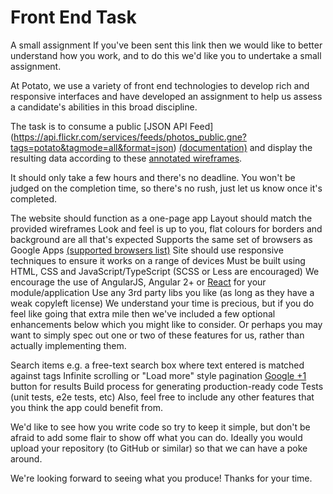 # Front End Task
A small assignment
If you've been sent this link then we would like to better understand how you work, and to do this we'd like you to undertake a small assignment.

At Potato, we use a variety of front end technologies to develop rich and responsive interfaces and have developed an assignment to help us assess a candidate's abilities in this broad discipline.

The task is to consume a public [JSON API Feed] (https://api.flickr.com/services/feeds/photos_public.gne?tags=potato&tagmode=all&format=json) [(documentation)](https://www.flickr.com/services/feeds/docs/photos_public/) and display the resulting data according to these [annotated wireframes](https://p.ota.to/static/download/FE-Dev-Task-Wires.zip).

It should only take a few hours and there's no deadline. You won't be judged on the completion time, so there's no rush, just let us know once it's completed.

The website should function as a one-page app
Layout should match the provided wireframes
Look and feel is up to you, flat colours for borders and background are all that's expected
Supports the same set of browsers as Google Apps [(supported browsers list)](https://support.google.com/a/answer/33864)
Site should use responsive techniques to ensure it works on a range of devices
Must be built using HTML, CSS and JavaScript/TypeScript (SCSS or Less are encouraged)
We encourage the use of AngularJS, Angular 2+ or [React](https://facebook.github.io/react/) for your module/application
Use any 3rd party libs you like (as long as they have a weak copyleft license)
We understand your time is precious, but if you do feel like going that extra mile then we've included a few optional enhancements below which you might like to consider. Or perhaps you may want to simply spec out one or two of these features for us, rather than actually implementing them.

Search items e.g. a free-text search box where text entered is matched against tags
Infinite scrolling or "Load more" style pagination
[Google +1](http://www.google.com/+/learnmore/+1/) button for results
Build process for generating production-ready code
Tests (unit tests, e2e tests, etc)
Also, feel free to include any other features that you think the app could benefit from.

We'd like to see how you write code so try to keep it simple, but don't be afraid to add some flair to show off what you can do. Ideally you would upload your repository (to GitHub or similar) so that we can have a poke around.

We're looking forward to seeing what you produce! Thanks for your time.